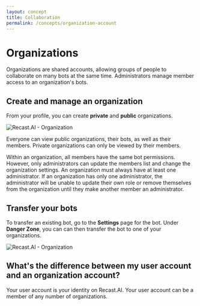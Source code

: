 ```yaml
---
layout: concept
title: Collaboration
permalink: /concepts/organization-account
---
```


# Organizations

Organizations are shared accounts, allowing groups of people to collaborate on many bots at the same time. Administrators manage member access to an organization's bots.

## Create and manage an organization

From your profile, you can create **private** and **public** organizations.

![Recast.AI - Organization](https://cdn.recast.ai/man/organisation/create-org.png)

Everyone can view public organizations, their bots, as well as their members. Private organizations can only be viewed by their members.

Within an organization, all members have the same bot permissions. However, only administrators can update the members list and change the organization settings. An organization must always have at least one administrator. If an organization has only one administrator, the administrator will be unable to update their own role or remove themselves from the organization until they make another member an administrator.

## Transfer your bots

To transfer an existing bot, go to the **Settings** page for the bot. Under **Danger Zone**, you can can then transfer the bot to one of your organizations.

![Recast.AI - Organization](https://cdn.recast.ai/man/organisation/transfer.png)

## What's the difference between my user account and an organization account?

Your user account is your identity on Recast.AI. Your user account can be a member of any number of organizations.

